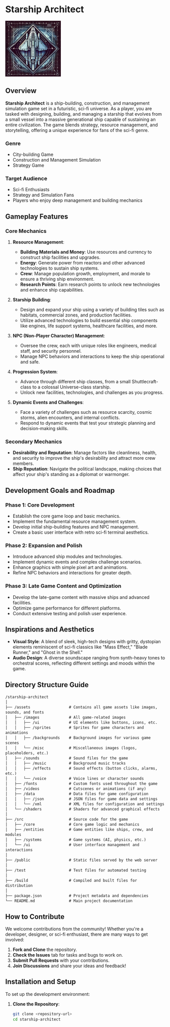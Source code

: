 # **Starship Architect**

<img src="assets/images/misc/StarshipArchitectLogo.webp" alt="Starship Architect Logo" width="175">

## **Overview**

**Starship Architect** is a ship-building, construction, and management simulation game set in a futuristic, sci-fi universe. As a player, you are tasked with designing, building, and managing a starship that evolves from a small vessel into a massive generational ship capable of sustaining an entire civilization. The game blends strategy, resource management, and storytelling, offering a unique experience for fans of the sci-fi genre.

### **Genre**

- City-building Game
- Construction and Management Simulation
- Strategy Game

### **Target Audience**

- Sci-fi Enthusiasts
- Strategy and Simulation Fans
- Players who enjoy deep management and building mechanics

## **Gameplay Features**

### **Core Mechanics**

1. **Resource Management**:

   - **Building Materials and Money**: Use resources and currency to construct ship facilities and upgrades.
   - **Energy**: Generate power from reactors and other advanced technologies to sustain ship systems.
   - **Crew**: Manage population growth, employment, and morale to ensure a thriving ship environment.
   - **Research Points**: Earn research points to unlock new technologies and enhance ship capabilities.

2. **Starship Building**:

   - Design and expand your ship using a variety of building tiles such as habitats, commercial zones, and production facilities.
   - Utilize advanced technologies to build essential ship components like engines, life support systems, healthcare facilities, and more.

3. **NPC (Non-Player Character) Management**:

   - Oversee the crew, each with unique roles like engineers, medical staff, and security personnel.
   - Manage NPC behaviors and interactions to keep the ship operational and safe.

4. **Progression System**:

   - Advance through different ship classes, from a small Shuttlecraft-class to a colossal Universe-class starship.
   - Unlock new facilities, technologies, and challenges as you progress.

5. **Dynamic Events and Challenges**:
   - Face a variety of challenges such as resource scarcity, cosmic storms, alien encounters, and internal conflicts.
   - Respond to dynamic events that test your strategic planning and decision-making skills.

### **Secondary Mechanics**

- **Desirability and Reputation**: Manage factors like cleanliness, health, and security to improve the ship's desirability and attract more crew members.
- **Ship Reputation**: Navigate the political landscape, making choices that affect your ship's standing as a diplomat or warmonger.

## **Development Goals and Roadmap**

### **Phase 1: Core Development**

- Establish the core game loop and basic mechanics.
- Implement the fundamental resource management system.
- Develop initial ship-building features and NPC management.
- Create a basic user interface with retro sci-fi terminal aesthetics.

### **Phase 2: Expansion and Polish**

- Introduce advanced ship modules and technologies.
- Implement dynamic events and complex challenge scenarios.
- Enhance graphics with simple pixel art and animations.
- Refine NPC behaviors and interactions for greater depth.

### **Phase 3: Late Game Content and Optimization**

- Develop the late-game content with massive ships and advanced facilities.
- Optimize game performance for different platforms.
- Conduct extensive testing and polish user experience.

## **Inspirations and Aesthetics**

- **Visual Style**: A blend of sleek, high-tech designs with gritty, dystopian elements reminiscent of sci-fi classics like "Mass Effect," "Blade Runner," and "Ghost in the Shell."
- **Audio Design**: A diverse soundscape ranging from synth-heavy tones to orchestral scores, reflecting different settings and moods within the game.

## **Directory Structure Guide**

```
/starship-architect
│
├── /assets                 # Contains all game assets like images, sounds, and fonts
│   ├── /images             # All game-related images
│   │   ├── /ui             # UI elements like buttons, icons, etc.
│   │   ├── /sprites        # Sprites for game characters and animations
│   │   ├── /backgrounds    # Background images for various game scenes
│   │   └── /misc           # Miscellaneous images (logos, placeholders, etc.)
│   ├── /sounds             # Sound files for the game
│   │   ├── /music          # Background music tracks
│   │   ├── /effects        # Sound effects (button clicks, alarms, etc.)
│   │   └── /voice          # Voice lines or character sounds
│   ├── /fonts              # Custom fonts used throughout the game
│   ├── /videos             # Cutscenes or animations (if any)
│   ├── /data               # Data files for game configuration
│   │   ├── /json           # JSON files for game data and settings
│   │   └── /xml            # XML files for configuration and settings
│   └── /shaders            # Shaders for advanced graphical effects
│
├── /src                    # Source code for the game
│   ├── /core               # Core game logic and mechanics
│   ├── /entities           # Game entities like ships, crew, and modules
│   ├── /systems            # Game systems (AI, physics, etc.)
│   └── /ui                 # User interface management and interactions
│
├── /public                 # Static files served by the web server
│
├── /test                   # Test files for automated testing
│
├── /build                  # Compiled and built files for distribution
│
├── package.json            # Project metadata and dependencies
└── README.md               # Main project documentation

```

## **How to Contribute**

We welcome contributions from the community! Whether you're a developer, designer, or sci-fi enthusiast, there are many ways to get involved:

1. **Fork and Clone** the repository.
2. **Check the Issues** tab for tasks and bugs to work on.
3. **Submit Pull Requests** with your contributions.
4. **Join Discussions** and share your ideas and feedback!

## **Installation and Setup**

To set up the development environment:

1. **Clone the Repository**:
   ```bash
   git clone <repository-url>
   cd starship-architect
   ```

